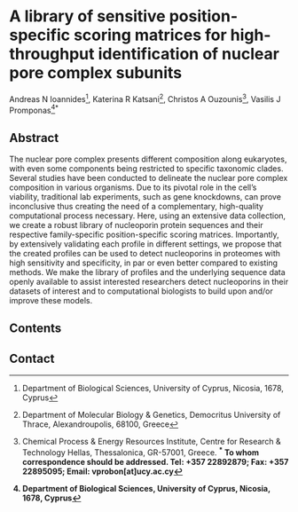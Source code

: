 # A library of sensitive position-specific scoring matrices for high-throughput identification of nuclear pore complex subunits
Andreas N Ioannides[^1], Katerina R Katsani[^2], Christos A Ouzounis[^3], Vasilis J Promponas[^1]<sup>*</sup>




## Abstract
The nuclear pore complex presents different composition along eukaryotes, with even some components being restricted to specific taxonomic clades. Several studies have been conducted to delineate the nuclear pore complex composition in various organisms. Due to its pivotal role in the cell’s viability, traditional lab experiments, such as gene knockdowns, can prove inconclusive thus creating the need of a complementary, high-quality computational process necessary. Here, using an extensive data collection, we create a robust library of nucleoporin protein sequences and their respective family-specific position-specific scoring matrices. Importantly, by extensively validating each profile in different settings, we propose that the created profiles can be used to detect nucleoporins in proteomes with high sensitivity and specificity, in par or even better compared to existing methods. We make the library of profiles and the underlying sequence data openly available to assist interested researchers detect nucleoporins in their datasets of interest and to computational biologists to build upon and/or improve these models.


## Contents









## Contact
[^1]: Department of Biological Sciences, University of Cyprus, Nicosia, 1678, Cyprus
[^2]: Department of Molecular Biology & Genetics, Democritus University of Thrace, Alexandroupolis, 68100, Greece 
[^3]: Chemical Process & Energy Resources Institute, Centre for Research & Technology Hellas, Thessalonica, GR-57001, Greece.
<b><sup>*</sup> To whom correspondence should be addressed. Tel: +357 22892879; Fax: +357 22895095; Email: vprobon[at]ucy.ac.cy
